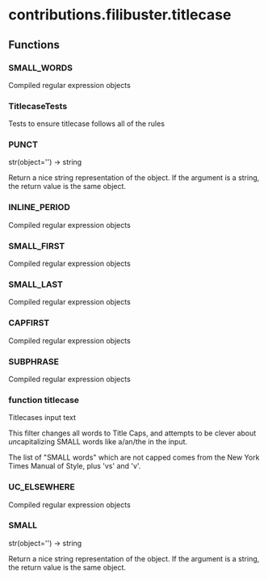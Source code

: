 # contributions.filibuster.titlecase


## Functions

### SMALL_WORDS
Compiled regular expression objects
### TitlecaseTests
Tests to ensure titlecase follows all of the rules
### PUNCT
str(object='') -> string

Return a nice string representation of the object.
If the argument is a string, the return value is the same object.
### INLINE_PERIOD
Compiled regular expression objects
### SMALL_FIRST
Compiled regular expression objects
### SMALL_LAST
Compiled regular expression objects
### CAPFIRST
Compiled regular expression objects
### SUBPHRASE
Compiled regular expression objects
### function titlecase
Titlecases input text

This filter changes all words to Title Caps, and attempts to be clever
about *un*capitalizing SMALL words like a/an/the in the input.

The list of "SMALL words" which are not capped comes from
the New York Times Manual of Style, plus 'vs' and 'v'.
### UC_ELSEWHERE
Compiled regular expression objects
### SMALL
str(object='') -> string

Return a nice string representation of the object.
If the argument is a string, the return value is the same object.
